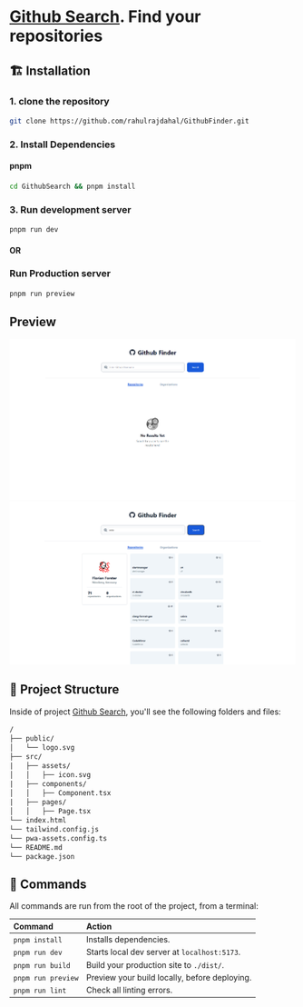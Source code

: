 # [Github Search](https://github-searches.netlify.app/). Find your repositories

## 🏗 Installation

### 1. clone the repository

```sh
git clone https://github.com/rahulrajdahal/GithubFinder.git
```

### 2. Install Dependencies

#### pnpm

```sh
cd GithubSearch && pnpm install
```

### 3. Run development server

```sh
pnpm run dev
```

#### OR

### Run Production server

```sh
pnpm run preview
```

## Preview

[![Github Search](./screenshots/GithubSearch.png)](https://github-searches.netlify.app/)
![GithubSearch](./screenshots/repos.png)

## 🚀 Project Structure

Inside of project [Github Search](https://github-searches.netlify.app/), you'll see the following folders and files:

```text
/
├── public/
│   └── logo.svg
├── src/
|   ├── assets/
│   │   ├── icon.svg
|   ├── components/
│   │   ├── Component.tsx
|   ├── pages/
│   │   ├── Page.tsx
└── index.html
└── tailwind.config.js
└── pwa-assets.config.ts
└── README.md
└── package.json
```

## 🧞 Commands

All commands are run from the root of the project, from a terminal:

| Command            | Action                                        |
| :----------------- | :-------------------------------------------- |
| `pnpm install`     | Installs dependencies.                        |
| `pnpm run dev`     | Starts local dev server at `localhost:5173`.  |
| `pnpm run build`   | Build your production site to `./dist/`.      |
| `pnpm run preview` | Preview your build locally, before deploying. |
| `pnpm run lint`    | Check all linting errors.                     |
